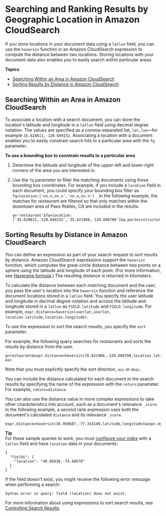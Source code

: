 # Searching and Ranking Results by Geographic Location in Amazon CloudSearch<a name="searching-locations"></a>

If you store locations in your document data using a `latlon` field, you can use the `haversin` function in an Amazon CloudSearch expression to compute the distance between two locations\. Storing locations with your document data also enables you to easily search within particular areas\.

**Topics**
+ [Searching Within an Area in Amazon CloudSearch](#within-area)
+ [Sorting Results by Distance in Amazon CloudSearch](#sorting-by-distance)

## Searching Within an Area in Amazon CloudSearch<a name="within-area"></a>

To associate a location with a search document, you can store the location's latitude and longitude in a `latlon` field using decimal degree notation\. The values are specified as a comma\-separated list, `lat,lon`—for example `35.628611,-120.694152`\. Associating a location with a document enables you to easily constrain search hits to a particular area with the `fq` parameter\. 

**To use a bounding box to constrain results to a particular area**

1. Determine the latitude and longitude of the upper\-left and lower\-right corners of the area you are interested in\. 

1. Use the `fq` parameter to filter the matching documents using those bounding box coordinates\. For example, if you include a `location` field in each document, you could specify your bounding box filter as `fq=location:['nn.n,nn.n','nn.n,nn.n'] `\. In the following example, the matches for *restaurant* are filtered so that only matches within the downtown area of Paso Robles, CA are included in the results\. 

   ```
   q='restaurant'&fq=location:['35.628611,-120.694152','35.621966,-120.686706']&q.parser=structured
   ```

## Sorting Results by Distance in Amazon CloudSearch<a name="sorting-by-distance"></a>

You can define an expression as part of your search request to sort results by distance\. Amazon CloudSearch expressions support the `haversin` function, which computes the great\-circle distance between two points on a sphere using the latitude and longitude of each point\. \(For more information, see [Haversine formula](http://en.wikipedia.org/wiki/Haversine_formula)\.\) The resulting distance is returned in kilometers\.

To calculate the distance between each matching document and the user, you pass the user's location into the `haversin` function and reference the document locations stored in a `latlon` field\. You specify the user latitude and longitude in decimal degree notation and access the latitude and longitude stored in a `latlon` as `FIELD.latitude` and `FIELD.longitude`\. For example, `expr.distance=haversin(userlat,userlon, location.latitude,location.longitude)`\. 

To use the expression to sort the search results, you specify the `sort` parameter\.

For example, the following query searches for restaurants and sorts the results by distance from the user\. 

```
q=restaurant&expr.distance=haversin(35.621966,-120.686706,location.latitude,location.longitude)&sort=distance asc
```

Note that you must explicitly specify the sort direction, `asc` or `desc`\. 

You can include the distance calculated for each document in the search results by specifying the name of the expression with the `return` parameter\. For example, `return=distance`\.

You can also use the distance value in more complex expressions to take other characteristics into account, such as a document's relevance `_score`\. In the following example, a second rank expression uses both the document's calculated `distance` and its relevance `_score`\.

```
expr.distance=haversin(38.958687,-77.343149,latitude,longitude)&expr.myrank=_score/log10(distance)&sort=myrank+desc
```

**Tip**  
For these sample queries to work, you must [configure your index](configuring-index-fields.md) with a `latlon` field and have `location` data in your documents:  

```
{
  "fields": {
    "location": "40.05830,-74.40570"
  }
}
```
If the field doesn't exist, you might receive the following error message when performing a search:  

```
Syntax error in query: field (location) does not exist.
```

For more information about using expressions to sort search results, see [Controlling Search Results](controlling-search-results.md)\.
